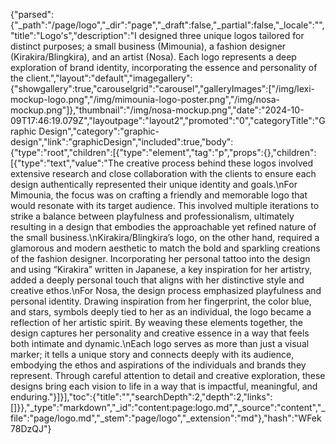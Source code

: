 {"parsed":{"_path":"/page/logo","_dir":"page","_draft":false,"_partial":false,"_locale":"","title":"Logo's","description":"I designed three unique logos tailored for distinct purposes; a small business (Mimounia), a fashion designer (Kirakira/Blingkira), and an artist (Nosa). Each logo represents a deep exploration of brand identity, incorporating the essence and personality of the client.","layout":"default","imagegallery":{"showgallery":true,"carouselgrid":"carousel","galleryImages":["/img/lexi-mockup-logo.png","/img/mimounia-logo-poster.png","/img/nosa-mockup.png"]},"thumbnail":"/img/nosa-mockup.png","date":"2024-10-09T17:46:19.079Z","layoutpage":"layout2","promoted":"0","categoryTitle":"Graphic Design","category":"graphic-design","link":"graphicDesign","included":true,"body":{"type":"root","children":[{"type":"element","tag":"p","props":{},"children":[{"type":"text","value":"The creative process behind these logos involved extensive research and close collaboration with the clients to ensure each design authentically represented their unique identity and goals.\nFor Mimounia, the focus was on crafting a friendly and memorable logo that would resonate with its target audience. This involved multiple iterations to strike a balance between playfulness and professionalism, ultimately resulting in a design that embodies the approachable yet refined nature of the small business.\nKirakira/Blingkira’s logo, on the other hand, required a glamorous and modern aesthetic to match the bold and sparkling creations of the fashion designer. Incorporating her personal tattoo into the design and using “Kirakira” written in Japanese, a key inspiration for her artistry, added a deeply personal touch that aligns with her distinctive style and creative ethos.\nFor Nosa, the design process emphasized playfulness and personal identity. Drawing inspiration from her fingerprint, the color blue, and stars, symbols deeply tied to her as an individual, the logo became a reflection of her artistic spirit. By weaving these elements together, the design captures her personality and creative essence in a way that feels both intimate and dynamic.\nEach logo serves as more than just a visual marker; it tells a unique story and connects deeply with its audience, embodying the ethos and aspirations of the individuals and brands they represent. Through careful attention to detail and creative exploration, these designs bring each vision to life in a way that is impactful, meaningful, and enduring."}]}],"toc":{"title":"","searchDepth":2,"depth":2,"links":[]}},"_type":"markdown","_id":"content:page:logo.md","_source":"content","_file":"page/logo.md","_stem":"page/logo","_extension":"md"},"hash":"WFek78DzQJ"}